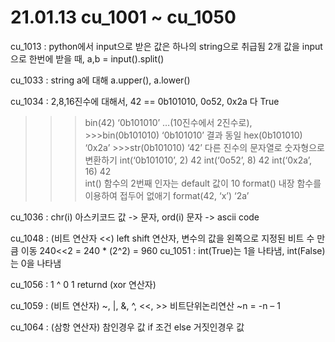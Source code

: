 # 21.01.13 cu_1001 ~ cu_1050

cu_1013 : 
python에서 input으로 받은 값은 하나의 string으로 취급됨
2개 값을 input으로 한번에 받을 때, a,b = input().split()

cu_1033 : 
string a에 대해 a.upper(), a.lower()

cu_1034 : 
2,8,16진수에 대해서, 42 == 0b101010, 0o52, 0x2a 다 True
>>> bin(42) ‘0b101010’ …(10진수에서 2진수로), >>>bin(0b101010) ‘0b101010’ 결과 동일
>>> hex(0b101010) ‘0x2a’ >>>str(0b101010) ‘42’
다른 진수의 문자열로 숫자형으로 변환하기
>>> int(‘0b101010’, 2) 42
>>> int(‘0o52’, 8) 42
>>> int(‘0x2a’, 16) 42   
int() 함수의 2번째 인자는 default 값이 10
format() 내장 함수를 이용하여 접두어 없애기
>>> format(42, ‘x’) ‘2a’ 

cu_1036 : 
chr(i) 아스키코드 값 -> 문자, ord(i) 문자 -> ascii code
 
cu_1048 : 
(비트 연산자 <<) left shift 연산자, 변수의 값을 왼쪽으로 지정된 비트 수 만큼 이동
240<<2 = 240 * (2^2) = 960
cu_1051 : 
int(True)는 1을 나타냄, int(False)는 0을 나타냄

cu_1056 :
1 ^ 0  1 returnd (xor 연산자)

cu_1059 : 
(비트 연산자) ~, |, &, ^, <<, >>
 비트단위논리연산 ~n = -n – 1

cu_1064 : 
(삼항 연산자) 참인경우 값 if 조건 else 거짓인경우 값



